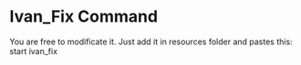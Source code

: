 # Ivan_Fix Command
You are free to modificate it.
Just add it in resources folder and pastes this: start ivan_fix
